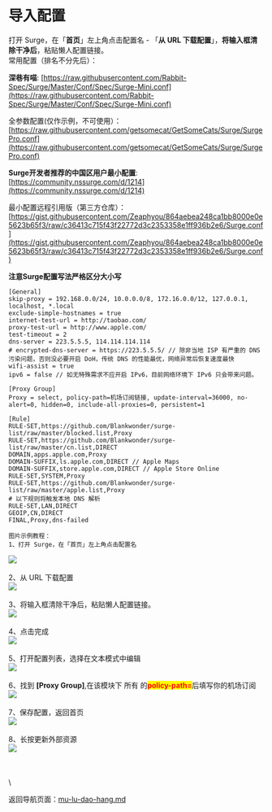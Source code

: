 # 导入配置

打开 Surge，在「**首页**」左上角点击配置名 - 「**从 URL 下载配置**」，**将输入框清除干净后**，粘贴懒人配置链接。\
常用配置（排名不分先后）：

**深巷有喵**: [https://raw.githubusercontent.com/Rabbit-Spec/Surge/Master/Conf/Spec/Surge-Mini.conf](https://raw.githubusercontent.com/Rabbit-Spec/Surge/Master/Conf/Spec/Surge-Mini.conf)

全参数配置(仅作示例，不可使用）：[https://raw.githubusercontent.com/getsomecat/GetSomeCats/Surge/SurgePro.conf](https://raw.githubusercontent.com/getsomecat/GetSomeCats/Surge/SurgePro.conf)

**Surge开发者推荐的中国区用户最小配置**: [https://community.nssurge.com/d/1214](https://community.nssurge.com/d/1214)

最小配置远程引用版（第三方仓库）：[https://gist.githubusercontent.com/Zeaphyou/864aebea248ca1bb8000e0e5623b65f3/raw/c36413c715f43f22772d3c2353358e1ff936b2e6/Surge.conf](https://gist.githubusercontent.com/Zeaphyou/864aebea248ca1bb8000e0e5623b65f3/raw/c36413c715f43f22772d3c2353358e1ff936b2e6/Surge.conf)

**注意Surge配置写法严格区分大小写**

```
[General]
skip-proxy = 192.168.0.0/24, 10.0.0.0/8, 172.16.0.0/12, 127.0.0.1, localhost, *.local
exclude-simple-hostnames = true
internet-test-url = http://taobao.com/
proxy-test-url = http://www.apple.com/
test-timeout = 2
dns-server = 223.5.5.5, 114.114.114.114
# encrypted-dns-server = https://223.5.5.5/ // 除非当地 ISP 有严重的 DNS 污染问题，否则没必要开启 DoH，传统 DNS 的性能最优，网络异常后恢复速度最快
wifi-assist = true
ipv6 = false // 如无特殊需求不应开启 IPv6，目前网络环境下 IPv6 只会带来问题。

[Proxy Group]
Proxy = select, policy-path=机场订阅链接, update-interval=36000, no-alert=0, hidden=0, include-all-proxies=0, persistent=1

[Rule]
RULE-SET,https://github.com/Blankwonder/surge-list/raw/master/blocked.list,Proxy
RULE-SET,https://github.com/Blankwonder/surge-list/raw/master/cn.list,DIRECT
DOMAIN,apps.apple.com,Proxy
DOMAIN-SUFFIX,ls.apple.com,DIRECT // Apple Maps
DOMAIN-SUFFIX,store.apple.com,DIRECT // Apple Store Online
RULE-SET,SYSTEM,Proxy
RULE-SET,https://github.com/Blankwonder/surge-list/raw/master/apple.list,Proxy
# 以下规则将触发本地 DNS 解析
RULE-SET,LAN,DIRECT
GEOIP,CN,DIRECT
FINAL,Proxy,dns-failed

图片示例教程：
1、打开 Surge，在「首页」左上角点击配置名
```

![](../.gitbook/assets/photo\_3\_2022-11-16\_09-33-46.jpg)\
\
2、从 URL 下载配置\
![](../.gitbook/assets/photo\_1\_2022-11-16\_09-33-46.jpg)\
\
3、将输入框清除干净后，粘贴懒人配置链接。\
![](../.gitbook/assets/photo\_2\_2022-11-16\_09-33-46.jpg)\
\
4、点击完成\
![](../.gitbook/assets/photo\_8\_2022-11-16\_09-33-46.jpg)\
\
5、打开配置列表，选择在文本模式中编辑\
![](../.gitbook/assets/photo\_4\_2022-11-16\_09-33-46.jpg)\
\
6、找到 **\[Proxy Group]**,在该模块下 所有 的<mark style="color:red;">**policy-path=**</mark>后填写你的机场订阅\
![](../.gitbook/assets/photo\_5\_2022-11-16\_09-33-46.jpg)\
\
7、保存配置，返回首页\
![](../.gitbook/assets/photo\_6\_2022-11-16\_09-33-46.jpg)\
\
8、长按更新外部资源\
![](../.gitbook/assets/photo\_7\_2022-11-16\_09-33-46.jpg)\
\
\
\
\


返回导航页面：[mu-lu-dao-hang.md](../mu-lu-dao-hang.md "mention")
